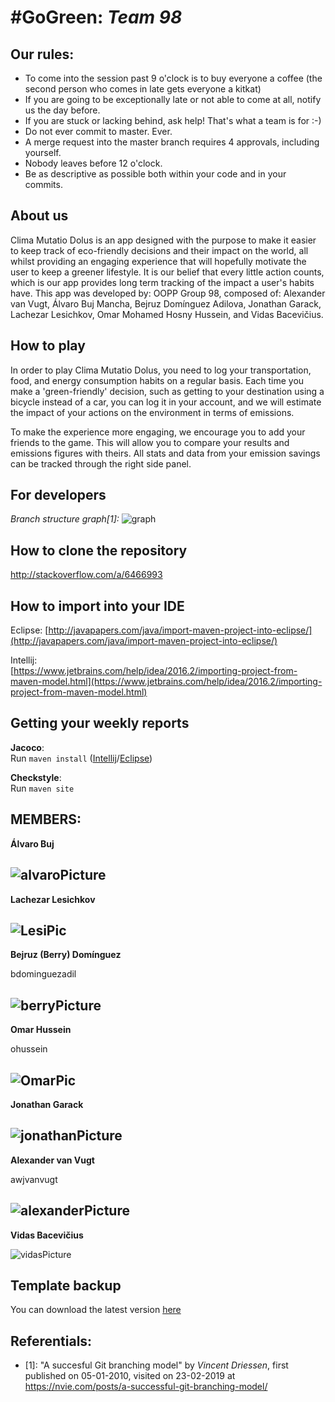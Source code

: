 ﻿# #GoGreen: *Team 98*

## Our rules:
* To come into the session past 9 o'clock is to buy everyone a coffee (the second person who comes in late gets everyone a kitkat)
* If you are going to be exceptionally late or not able to come at all, notify us the day before.
* If you are stuck or lacking behind, ask help! That's what a team is for :-)
* Do not ever commit to master. Ever.
* A merge request into the master branch requires 4 approvals, including yourself.
* Nobody leaves before 12 o'clock.
* Be as descriptive as possible both within your code and in your commits.

## About us
Clima Mutatio Dolus is an app designed with the purpose to make it easier to keep track of eco-friendly decisions and their impact on
the world, all whilst providing an engaging experience that will hopefully motivate the user to keep a greener lifestyle.
It is our belief that every little action counts, which is our app provides long term tracking of the impact a user's habits have.
This app was developed by: OOPP Group 98, composed of: Alexander van Vugt, Álvaro Buj Mancha, Bejruz Domínguez Adilova,
Jonathan Garack, Lachezar Lesichkov, Omar Mohamed Hosny Hussein, and Vidas Bacevičius.

## How to play
In order to play Clima Mutatio Dolus, you need to log your transportation, food, and energy consumption habits on a regular basis.
Each time you make a 'green-friendly' decision, such as getting to your destination using a bicycle instead of a car,
you can log it in your account, and we will estimate the impact of your actions on the environment in terms of emissions.

To make the experience more engaging, we encourage you to add your friends to the game.
This will allow you to compare your results and emissions figures with theirs.
All stats and data from your emission savings can be tracked through the right side panel.

## For developers
*Branch structure graph[1]:*
![graph](https://nvie.com/img/git-model@2x.png)

## How to clone the repository

http://stackoverflow.com/a/6466993

## How to import into your IDE

Eclipse:
[http://javapapers.com/java/import-maven-project-into-eclipse/](http://javapapers.com/java/import-maven-project-into-eclipse/)

Intellij:  
[https://www.jetbrains.com/help/idea/2016.2/importing-project-from-maven-model.html](https://www.jetbrains.com/help/idea/2016.2/importing-project-from-maven-model.html)

## Getting your weekly reports

**Jacoco**:  
Run `maven install` ([Intellij](https://www.jetbrains.com/help/idea/2016.3/getting-started-with-maven.html#execute_maven_goal)/[Eclipse](http://imgur.com/a/6q7pV))

**Checkstyle**:  
Run `maven site`

## MEMBERS:

**Álvaro Buj**

[//]: #4918010

![alvaroPicture](https://i.imgur.com/zXimhPy.jpg?1)
---
**Lachezar Lesichkov**

[//]: #4867734

![LesiPic](https://i.imgur.com/SGwzPSj.jpg)
---
**Bejruz (Berry) Domínguez**

bdominguezadil

![berryPicture](https://i.imgur.com/IRx163B.jpg)
---
**Omar Hussein**

ohussein

![OmarPic](https://i.imgur.com/VCIymOO.jpg)
---
**Jonathan Garack**

[//]: # (TODO: insert your netid here)

![jonathanPicture](https://imgur.com/tZuEfhp.jpg)
---
**Alexander van Vugt**

awjvanvugt

![alexanderPicture](https://i.imgur.com/LDipGCX.jpg)
---
**Vidas Bacevičius**

[//]: #4913175

![vidasPicture](https://i.imgur.com/6edenKu.jpg)

## Template backup
You can download the latest version [here](https://github.com/SERG-Delft/TI1216/releases)

## Referentials:
* [1]: "A succesful Git branching model" by *Vincent Driessen*, first published on 05-01-2010, visited on 23-02-2019 at https://nvie.com/posts/a-successful-git-branching-model/